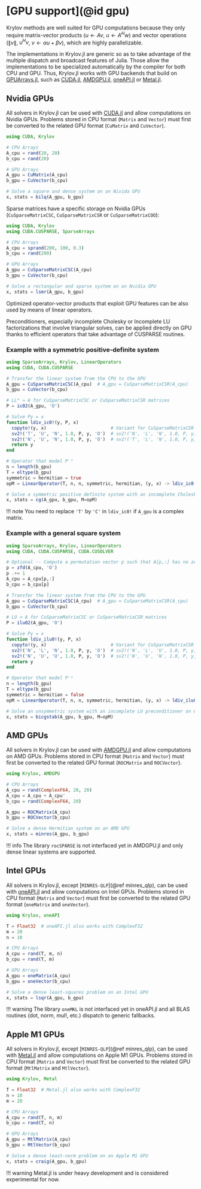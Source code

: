 # [GPU support](@id gpu)

Krylov methods are well suited for GPU computations because they only require matrix-vector products ($u \leftarrow Av$, $u \leftarrow A^{H}w$) and vector operations ($\|v\|$, $u^H v$, $v \leftarrow \alpha u + \beta v$), which are highly parallelizable.

The implementations in Krylov.jl are generic so as to take advantage of the multiple dispatch and broadcast features of Julia.
Those allow the implementations to be specialized automatically by the compiler for both CPU and GPU.
Thus, Krylov.jl works with GPU backends that build on [GPUArrays.jl](https://github.com/JuliaGPU/GPUArrays.jl), such as [CUDA.jl](https://github.com/JuliaGPU/CUDA.jl), [AMDGPU.jl](https://github.com/JuliaGPU/AMDGPU.jl), [oneAPI.jl](https://github.com/JuliaGPU/oneAPI.jl) or [Metal.jl](https://github.com/JuliaGPU/Metal.jl).

## Nvidia GPUs

All solvers in Krylov.jl can be used with [CUDA.jl](https://github.com/JuliaGPU/CUDA.jl) and allow computations on Nvidia GPUs.
Problems stored in CPU format (`Matrix` and `Vector`) must first be converted to the related GPU format (`CuMatrix` and `CuVector`).

```julia
using CUDA, Krylov

# CPU Arrays
A_cpu = rand(20, 20)
b_cpu = rand(20)

# GPU Arrays
A_gpu = CuMatrix(A_cpu)
b_gpu = CuVector(b_cpu)

# Solve a square and dense system on an Nivida GPU
x, stats = bilq(A_gpu, b_gpu)
```

Sparse matrices have a specific storage on Nvidia GPUs (`CuSparseMatrixCSC`, `CuSparseMatrixCSR` or `CuSparseMatrixCOO`):

```julia
using CUDA, Krylov
using CUDA.CUSPARSE, SparseArrays

# CPU Arrays
A_cpu = sprand(200, 100, 0.3)
b_cpu = rand(200)

# GPU Arrays
A_gpu = CuSparseMatrixCSC(A_cpu)
b_gpu = CuVector(b_cpu)

# Solve a rectangular and sparse system on an Nvidia GPU
x, stats = lsmr(A_gpu, b_gpu)
```

Optimized operator-vector products that exploit GPU features can be also used by means of linear operators.

Preconditioners, especially incomplete Cholesky or Incomplete LU factorizations that involve triangular solves,
can be applied directly on GPU thanks to efficient operators that take advantage of CUSPARSE routines.

### Example with a symmetric positive-definite system

```julia
using SparseArrays, Krylov, LinearOperators
using CUDA, CUDA.CUSPARSE

# Transfer the linear system from the CPU to the GPU
A_gpu = CuSparseMatrixCSC(A_cpu)  # A_gpu = CuSparseMatrixCSR(A_cpu)
b_gpu = CuVector(b_cpu)

# LLᴴ ≈ A for CuSparseMatrixCSC or CuSparseMatrixCSR matrices
P = ic02(A_gpu, 'O')

# Solve Py = x
function ldiv_ic0!(y, P, x)
  copyto!(y, x)                        # Variant for CuSparseMatrixCSR
  sv2!('T', 'U', 'N', 1.0, P, y, 'O')  # sv2!('N', 'L', 'N', 1.0, P, y, 'O')
  sv2!('N', 'U', 'N', 1.0, P, y, 'O')  # sv2!('T', 'L', 'N', 1.0, P, y, 'O')
  return y
end

# Operator that model P⁻¹
n = length(b_gpu)
T = eltype(b_gpu)
symmetric = hermitian = true
opM = LinearOperator(T, n, n, symmetric, hermitian, (y, x) -> ldiv_ic0!(y, P, x))

# Solve a symmetric positive definite system with an incomplete Cholesky preconditioner on GPU
x, stats = cg(A_gpu, b_gpu, M=opM)
```

!!! note
    You need to replace `'T'` by `'C'` in `ldiv_ic0!` if `A_gpu` is a complex matrix.

### Example with a general square system

```julia
using SparseArrays, Krylov, LinearOperators
using CUDA, CUDA.CUSPARSE, CUDA.CUSOLVER

# Optional -- Compute a permutation vector p such that A[p,:] has no zero diagonal
p = zfd(A_cpu, 'O')
p .+= 1
A_cpu = A_cpu[p,:]
b_cpu = b_cpu[p]

# Transfer the linear system from the CPU to the GPU
A_gpu = CuSparseMatrixCSC(A_cpu)  # A_gpu = CuSparseMatrixCSR(A_cpu)
b_gpu = CuVector(b_cpu)

# LU ≈ A for CuSparseMatrixCSC or CuSparseMatrixCSR matrices
P = ilu02(A_gpu, 'O')

# Solve Py = x
function ldiv_ilu0!(y, P, x)
  copyto!(y, x)                        # Variant for CuSparseMatrixCSR
  sv2!('N', 'L', 'N', 1.0, P, y, 'O')  # sv2!('N', 'L', 'U', 1.0, P, y, 'O')
  sv2!('N', 'U', 'U', 1.0, P, y, 'O')  # sv2!('N', 'U', 'N', 1.0, P, y, 'O')
  return y
end

# Operator that model P⁻¹
n = length(b_gpu)
T = eltype(b_gpu)
symmetric = hermitian = false
opM = LinearOperator(T, n, n, symmetric, hermitian, (y, x) -> ldiv_ilu0!(y, P, x))

# Solve an unsymmetric system with an incomplete LU preconditioner on GPU
x, stats = bicgstab(A_gpu, b_gpu, M=opM)
```

## AMD GPUs

All solvers in Krylov.jl can be used with [AMDGPU.jl](https://github.com/JuliaGPU/AMDGPU.jl) and allow computations on AMD GPUs.
Problems stored in CPU format (`Matrix` and `Vector`) must first be converted to the related GPU format (`ROCMatrix` and `ROCVector`).

```julia
using Krylov, AMDGPU

# CPU Arrays
A_cpu = rand(ComplexF64, 20, 20)
A_cpu = A_cpu + A_cpu'
b_cpu = rand(ComplexF64, 20)

A_gpu = ROCMatrix(A_cpu)
b_gpu = ROCVector(b_cpu)

# Solve a dense Hermitian system on an AMD GPU
x, stats = minres(A_gpu, b_gpu)
```

!!! info
    The library `rocSPARSE` is not interfaced yet in AMDGPU.jl and only dense linear systems are supported.

## Intel GPUs

All solvers in Krylov.jl, except [`MINRES-QLP`](@ref minres_qlp), can be used with [oneAPI.jl](https://github.com/JuliaGPU/oneAPI.jl) and allow computations on Intel GPUs.
Problems stored in CPU format (`Matrix` and `Vector`) must first be converted to the related GPU format (`oneMatrix` and `oneVector`).

```julia
using Krylov, oneAPI

T = Float32  # oneAPI.jl also works with ComplexF32
m = 20
n = 10

# CPU Arrays
A_cpu = rand(T, m, n)
b_cpu = rand(T, m)

# GPU Arrays
A_gpu = oneMatrix(A_cpu)
b_gpu = oneVector(b_cpu)

# Solve a dense least-squares problem on an Intel GPU
x, stats = lsqr(A_gpu, b_gpu)
```

!!! warning
    The library `oneMKL` is not interfaced yet in oneAPI.jl and all BLAS routines (dot, norm, mul!, etc.) dispatch to generic fallbacks.

## Apple M1 GPUs

All solvers in Krylov.jl, except [`MINRES-QLP`](@ref minres_qlp), can be used with [Metal.jl](https://github.com/JuliaGPU/Metal.jl) and allow computations on Apple M1 GPUs.
Problems stored in CPU format (`Matrix` and `Vector`) must first be converted to the related GPU format (`MtlMatrix` and `MtlVector`).

```julia
using Krylov, Metal

T = Float32  # Metal.jl also works with ComplexF32
n = 10
m = 20

# CPU Arrays
A_cpu = rand(T, n, m)
b_cpu = rand(T, n)

# GPU Arrays
A_gpu = MtlMatrix(A_cpu)
b_gpu = MtlVector(b_cpu)

# Solve a dense least-norm problem on an Apple M1 GPU
x, stats = craig(A_gpu, b_gpu)
```

!!! warning
    Metal.jl is under heavy development and is considered experimental for now.
